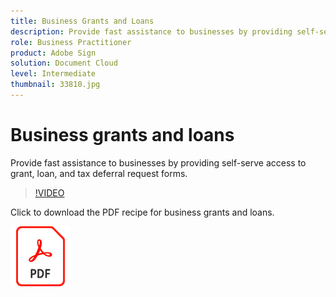 ```yaml
---
title: Business Grants and Loans
description: Provide fast assistance to businesses by providing self-serve access to grant, loan, and tax deferral request forms
role: Business Practitioner
product: Adobe Sign
solution: Document Cloud
level: Intermediate
thumbnail: 33810.jpg
---
```


# Business grants and loans

Provide fast assistance to businesses by providing self-serve access to grant, loan, and tax deferral request forms.

>[!VIDEO](https://video.tv.adobe.com/v/33810?hidetitle=true)

Click to download the PDF recipe for business grants and loans.

[![Download PDF Recipe](../assets/acrobat_PDF_96.png)](../assets/UseCaseRecipe-EN-CreatingWebForms.pdf)